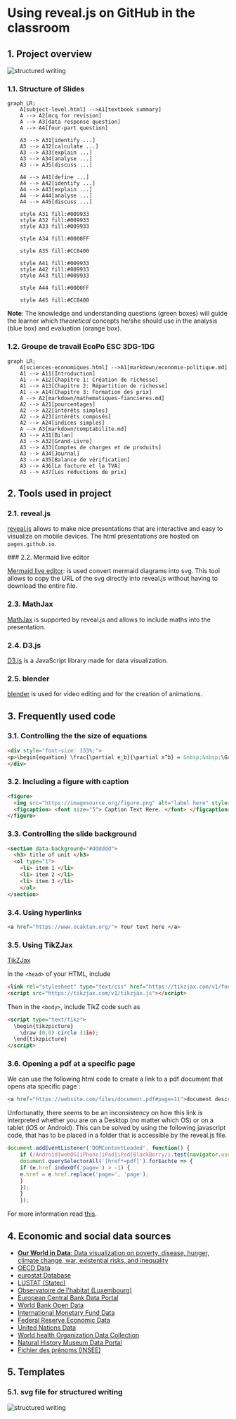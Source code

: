 # Using reveal.js on GitHub in the classroom

## 1. Project overview

![structured writing](docs/media/svg/Structured_Writing_0.svg)

### 1.1. Structure of Slides

```mermaid
graph LR;
    A[subject-level.html] -->A1[textbook summary]
    A --> A2[mcq for revision]
    A --> A3[data response question]
    A --> A4[four-part question]

    A3 --> A31[identify ...]
    A3 --> A32[calculate ...]
    A3 --> A33[explain ...]
    A3 --> A34[analyse ...]
    A3 --> A35[discuss ...]

    A4 --> A41[define ...]
    A4 --> A42[identify ...]
    A4 --> A43[explain ...]
    A4 --> A44[analyse ...]
    A4 --> A45[discuss ...]

    style A31 fill:#009933
    style A32 fill:#009933
    style A33 fill:#009933

    style A34 fill:#0000FF

    style A35 fill:#CC8400

    style A41 fill:#009933
    style A42 fill:#009933
    style A43 fill:#009933    

    style A44 fill:#0000FF

    style A45 fill:#CC8400    
```

**Note**: The knowledge and understanding questions (green boxes) will guide the learner which *theoretical* concepts he/she should use in the analysis (blue box) and evaluation (orange box). 


### 1.2. Groupe de travail EcoPo ESC 3DG-1DG

```mermaid
graph LR;
    A[sciences-economiques.html] -->A1[markdown/economie-politique.md]
    A1 --> A11[Introduction]
    A1 --> A12[Chapitre 1: Création de richesse]
    A1 --> A13[Chapitre 2: Répartition de richesse]
    A1 --> A14[Chapitre 3: Formation des prix]
    A --> A2[markdown/mathematiques-fiancieres.md]
    A2 --> A21[pourcentages]
    A2 --> A22[intérêts simples]
    A2 --> A23[intérêts composés]
    A2 --> A24[indices simples]
    A --> A3[markdown/comptabilite.md]
    A3 --> A31[Bilan]
    A3 --> A32[Grand-Livre]
    A3 --> A33[Comptes de charges et de produits]
    A3 --> A34[Journal]
    A3 --> A35[Balance de vérification]
    A3 --> A36[La facture et la TVA]
    A3 --> A37[Les réductions de prix]
```

## 2. Tools used in project

### 2.1. reveal.js

[reveal.js](https://revealjs.com/) allows to make nice presentations that are interactive and easy to visualize on mobile devices. The html presentations are hosted on `pages.github.io`.

### 2.2. Mermaid live editor

[Mermaid live editor](https://mermaid.live/edit): is used convert mermaid diagrams into svg. This tool allows to copy the URL of the svg directly into reveal.js without having to download the entire file.

### 2.3. MathJax

[MathJax](https://www.mathjax.org/) is supported by reveal.js and allows to include maths into the presentation.

### 2.4. D3.js

[D3.js](https://d3js.org/) is a JavaScript library made for data visualization.

### 2.5. blender

[blender](https://www.blender.org/) is used for video editing and for the creation of animations.

## 3. Frequently used code

### 3.1. Controlling the the size of equations

```html
<div style="font-size: 133%;">
<p>\begin{equation} \frac{\partial e_b}{\partial x^b} = &nbsp;&nbsp;\Gamma_{ab}^k &nbsp;e_k &nbsp; \end{equation}</p>
</div>
```

### 3.2. Including a figure with caption

```html
<figure>
  <img src="https://imagesource.org/figure.png" alt="label here" style="width:60%">
  <figcaption> <font size="5"> Caption Text Here. </font> </figcaption>
</figure>
```

### 3.3. Controlling the slide background

```html
<section data-background="#dddddd">
  <h3> title of unit </h3>
  <ol type="1">
    <li> item 1 </li>
    <li> item 2 </li>
    <li> item 3 </li>	
    </ol>
</section>
```


### 3.4. Using hyperlinks

```html
<a href="https://www.ocaktan.org/"> Your text here </a>
```

### 3.5. Using TikZJax

[TikZJax](https://tikzjax.com/)

In the `<head>` of your HTML, include

```html
<link rel="stylesheet" type="text/css" href="https://tikzjax.com/v1/fonts.css">
<script src="https://tikzjax.com/v1/tikzjax.js"></script>
```

Then in the `<body>`, include TikZ code such as

```html
<script type="text/tikz">
  \begin{tikzpicture}
    \draw (0,0) circle (1in);
  \end{tikzpicture}
</script>
```

### 3.6. Opening a pdf at a specific page

We can use the following html code to create a link to a pdf document that opens ata specific page :

```html
<a href="https://website.com/files/document.pdf#page=11">document description</a>
```

Unfortunatly, there seems to be an inconsistency on how this link is interpreted whether you are on a Desktop (no matter which OS) or on a tablet (iOS or Android). This can be solved by using the following javascript code, that has to be placed in a folder that is accessible by the reveal.js file.

```js
document.addEventListener('DOMContentLoaded', function() {
    if (/Android|webOS|iPhone|iPad|iPod|BlackBerry/i.test(navigator.userAgent) || (/Android|webOS|iPhone|iPad|iPod|BlackBerry/i.test(navigator.platform)) || (navigator.maxTouchPoints && navigator.maxTouchPoints > 2 && /MacIntel/.test(navigator.platform))) {
    document.querySelectorAll('[href*=pdf]').forEach(e => {
    if (e.href.indexOf('page=') > -1) {
    e.href = e.href.replace('page=', 'page');
    }
    });
    }
    });
```

For more information read [this](https://element.how/web-link-to-specific-pdf-page/).


## 4. Economic and social data sources

- [<b>Our World in Data</b>: Data visualization on poverty, disease, hunger, climate change, war, existential risks, and inequality](https://ourworldindata.org/) 
- [OECD Data](https://data.oecd.org/)
- [eurostat Database](https://ec.europa.eu/eurostat/data/database)
- [LUSTAT (Statec)](https://lustat.statec.lu/)
- [Observatoire de l'habitat (Luxembourg)](https://logement.public.lu/fr/observatoire-habitat.html)
- [European Central Bank Data Portal](https://data.ecb.europa.eu/)
- [World Bank Open Data](https://data.worldbank.org/)
- [International Monetary Fund Data](https://www.imf.org/en/Data)
- [Federal Reserve Economic Data](https://fred.stlouisfed.org/)
- [United Nations Data](http://data.un.org/)
- [World health Organization Data Collection](https://www.who.int/data/collections)
- [Natural History Museum Data Portal](https://data.nhm.ac.uk/)
- [Fichier des prénoms (INSEE)](https://www.insee.fr/fr/statistiques/7633685)


## 5. Templates

### 5.1. svg file for structured writing

![structured writing](docs/media/svg/TEMPLATE-structured-writing.svg)

